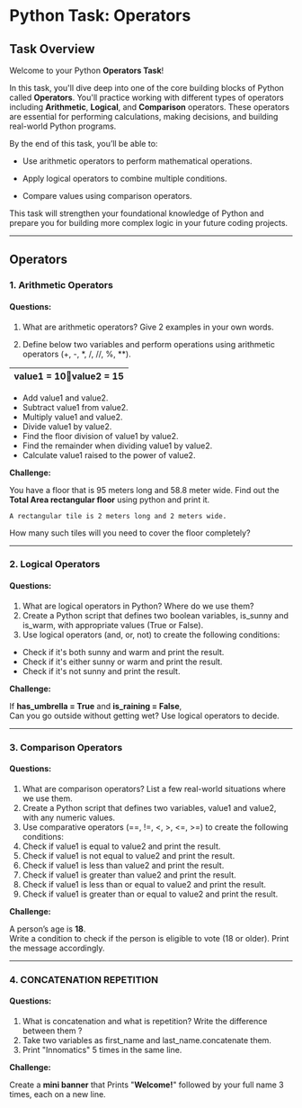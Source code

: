 # **Python Task: Operators**

## **Task Overview**

Welcome to your Python **Operators Task**\!

In this task, you'll dive deep into one of the core building blocks of Python called **Operators**. You'll practice working with different types of operators including **Arithmetic**, **Logical**, and **Comparison** operators. These operators are essential for performing calculations, making decisions, and building real-world Python programs.

By the end of this task, you’ll be able to:

* Use arithmetic operators to perform mathematical operations.

* Apply logical operators to combine multiple conditions.

* Compare values using comparison operators.

This task will strengthen your foundational knowledge of Python and prepare you for building more complex logic in your future coding projects.

---

## **Operators**

### **1\. Arithmetic Operators**

#### **Questions:**

1. What are arithmetic operators? Give 2 examples in your own words.  

2. Define below two variables and perform operations using arithmetic operators (+, \-, \*, /, //, %, \*\*).

| value1 \= 10value2 \= 15 |
| :---- |

   

* Add value1 and value2.  
* Subtract value1 from value2.  
* Multiply value1 and value2.  
* Divide value1 by value2.  
* Find the floor division of value1 by value2.  
* Find the remainder when dividing value1 by value2.  
* Calculate value1 raised to the power of value2.

**Challenge:**

You have a floor that is 95 meters long and 58.8 meter wide. Find out the **Total Area rectangular floor** using python and print it. 

	A rectangular tile is 2 meters long and 2 meters wide.   
How many such tiles will you need to cover the floor completely?

---

### 

### **2\. Logical Operators**

#### **Questions:**

1. What are logical operators in Python? Where do we use them?  
2. Create a Python script that defines two boolean variables, is\_sunny and is\_warm, with appropriate values (True or False).  
3. Use logical operators (and, or, not) to create the following conditions:  
* Check if it's both sunny and warm and print the result.  
* Check if it's either sunny or warm and print the result.  
* Check if it's not sunny and print the result.

**Challenge:**

If **has\_umbrella \= True** and **is\_raining \= False**,  
Can you go outside without getting wet? Use logical operators to decide.

---

### **3\. Comparison Operators**

#### **Questions:**

1. What are comparison operators? List a few real-world situations where we use them.  
2. Create a Python script that defines two variables, value1 and value2, with any numeric values.  
3. Use comparative operators (==, \!=, \<, \>, \<=, \>=) to create the following conditions:  
1. Check if value1 is equal to value2 and print the result.  
2. Check if value1 is not equal to value2 and print the result.  
3. Check if value1 is less than value2 and print the result.  
4. Check if value1 is greater than value2 and print the result.  
5. Check if value1 is less than or equal to value2 and print the result.  
6. Check if value1 is greater than or equal to value2 and print the result.

**Challenge:**

A person’s age is **18**.  
Write a condition to check if the person is eligible to vote (18 or older). Print the message accordingly.

---

### 

### 

### **4\. CONCATENATION REPETITION**

#### **Questions:**

1. What is concatenation and what is repetition? Write the difference between them ?    
2. Take two variables as first\_name and last\_name.concatenate them.  
3. Print "Innomatics" 5 times in the same line.

**Challenge:**

Create a **mini banner** that Prints "**Welcome\!**" followed by your full name 3 times, each on a new line.  
